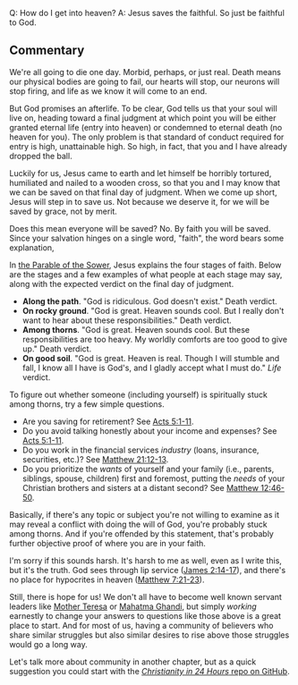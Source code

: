 Q: How do I get into heaven?
A: Jesus saves the faithful. So just be faithful to God.

## Commentary ##

We're all going to die one day. Morbid, perhaps, or just real. Death means our physical bodies are going to fail, our hearts will stop, our neurons will stop firing, and life as we know it will come to an end.

But God promises an afterlife. To be clear, God tells us that your soul will live on, heading toward a final judgment at which point you will be either granted eternal life (entry into heaven) or condemned to eternal death (no heaven for you). The only problem is that standard of conduct required for entry is high, unattainable high. So high, in fact, that you and I have already dropped the ball.

Luckily for us, Jesus came to earth and let himself be horribly tortured, humiliated and nailed to a wooden cross, so that you and I may know that we can be saved on that final day of judgment. When we come up short, Jesus will step in to save us. Not because we deserve it, for we will be saved by grace, not by merit.

Does this mean everyone will be saved? No. By faith you will be saved. Since your salvation hinges on a single word, "faith", the word bears some explanation, 

In [the Parable of the Sower][1], Jesus explains the four stages of faith. Below are the stages and a few examples of what people at each stage may say, along with the expected verdict on the final day of judgment.

* **Along the path**. "God is ridiculous. God doesn't exist." Death verdict.
* **On rocky ground**. "God is great. Heaven sounds cool. But I really don't want to hear about these responsibilities." Death verdict.
* **Among thorns**. "God is great. Heaven sounds cool. But these responsibilities are too heavy. My worldly comforts are too good to give up." Death verdict.
* **On good soil**. "God is great. Heaven is real. Though I will stumble and fall, I know all I have is God's, and I gladly accept what I must do." _Life_ verdict.

To figure out whether someone (including yourself) is spiritually stuck among thorns, try a few simple questions.

* Are you saving for retirement? See [Acts 5:1-11][2].
* Do you avoid talking honestly about your income and expenses? See [Acts 5:1-11][2].
* Do you work in the financial services _industry_ (loans, insurance, securities, etc.)? See [Matthew 21:12-13][3].
* Do you prioritize the _wants_ of yourself and your family (i.e., parents, siblings, spouse, children) first and foremost, putting the _needs_ of your Christian brothers and sisters at a distant second? See [Matthew 12:46-50][4].

Basically, if there's any topic or subject you're not willing to examine as it may reveal a conflict with doing the will of God, you're probably stuck among thorns. And if you're offended by this statement, that's probably further objective proof of where you are in your faith.

I'm sorry if this sounds harsh. It's harsh to me as well, even as I write this, but it's the truth. God sees through lip service ([James 2:14-17][8]), and there's no place for hypocrites in heaven ([Matthew 7:21-23][9]).

Still, there is hope for us! We don't all have to become well known servant leaders like [Mother Teresa][5] or [Mahatma Ghandi][6], but simply _working_ earnestly to change your answers to questions like those above is a great place to start. And for most of us, having a community of believers who share similar struggles but also similar desires to rise above those struggles would go a long way.

Let's talk more about community in another chapter, but as a quick suggestion you could start with the [_Christianity in 24 Hours_ repo on GitHub][7].

[1]: https://www.esv.org/Matthew+13/
[2]: https://www.esv.org/Acts+5/
[3]: https://www.esv.org/Matthew+21/
[4]: https://www.esv.org/Matthew+12/
[5]: https://www.biography.com/people/mother-teresa-9504160
[6]: https://www.biography.com/people/mahatma-gandhi-9305898
[7]: https://github.com/martyychang/christianity-in-24
[8]: https://www.esv.org/James+2/
[9]: https://www.esv.org/Matthew+7/